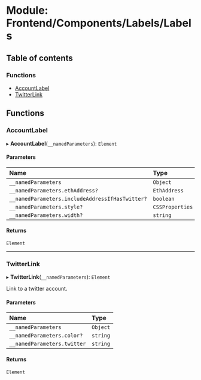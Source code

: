 # Module: Frontend/Components/Labels/Labels

## Table of contents

### Functions

- [AccountLabel](Frontend_Components_Labels_Labels.md#accountlabel)
- [TwitterLink](Frontend_Components_Labels_Labels.md#twitterlink)

## Functions

### AccountLabel

▸ **AccountLabel**(`__namedParameters`): `Element`

#### Parameters

| Name                                            | Type            |
| :---------------------------------------------- | :-------------- |
| `__namedParameters`                             | `Object`        |
| `__namedParameters.ethAddress?`                 | `EthAddress`    |
| `__namedParameters.includeAddressIfHasTwitter?` | `boolean`       |
| `__namedParameters.style?`                      | `CSSProperties` |
| `__namedParameters.width?`                      | `string`        |

#### Returns

`Element`

---

### TwitterLink

▸ **TwitterLink**(`__namedParameters`): `Element`

Link to a twitter account.

#### Parameters

| Name                        | Type     |
| :-------------------------- | :------- |
| `__namedParameters`         | `Object` |
| `__namedParameters.color?`  | `string` |
| `__namedParameters.twitter` | `string` |

#### Returns

`Element`
